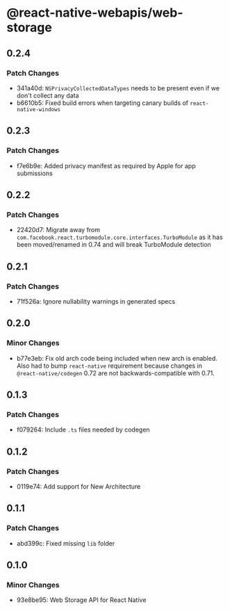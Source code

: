 # @react-native-webapis/web-storage

## 0.2.4

### Patch Changes

- 341a40d: `NSPrivacyCollectedDataTypes` needs to be present even if we don't collect any data
- b6610b5: Fixed build errors when targeting canary builds of `react-native-windows`

## 0.2.3

### Patch Changes

- f7e6b9e: Added privacy manifest as required by Apple for app submissions

## 0.2.2

### Patch Changes

- 22420d7: Migrate away from `com.facebook.react.turbomodule.core.interfaces.TurboModule` as it has been moved/renamed in 0.74 and will break TurboModule detection

## 0.2.1

### Patch Changes

- 71f526a: Ignore nullability warnings in generated specs

## 0.2.0

### Minor Changes

- b77e3eb: Fix old arch code being included when new arch is enabled. Also had to bump `react-native` requirement because changes in `@react-native/codegen` 0.72 are not backwards-compatible with 0.71.

## 0.1.3

### Patch Changes

- f079264: Include `.ts` files needed by codegen

## 0.1.2

### Patch Changes

- 0119e74: Add support for New Architecture

## 0.1.1

### Patch Changes

- abd399c: Fixed missing `lib` folder

## 0.1.0

### Minor Changes

- 93e8be95: Web Storage API for React Native

